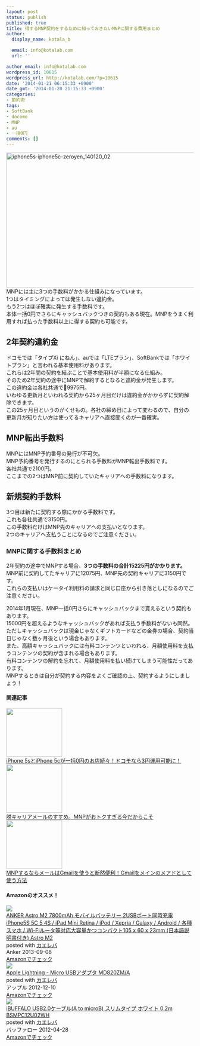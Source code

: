 ```yaml
---
layout: post
status: publish
published: true
title: 得するMNP契約をするために知っておきたいMNPに関する費用まとめ
author:
  display_name: kotala_b

  email: info@kotalab.com
  url: ''

author_email: info@kotalab.com
wordpress_id: 10615
wordpress_url: http://kotalab.com/?p=10615
date: '2014-01-21 06:15:33 +0900'
date_gmt: '2014-01-20 21:15:33 +0900'
categories:
- 節約術
tags:
- SoftBank
- docomo
- MNP
- au
- 一括0円
comments: []
---
```

<p><img src="http://kotalab.com/wp-content/uploads/iphone5s-iphone5c-zeroyen_140120_02-546x361.jpg" alt="iphone5s-iphone5c-zeroyen_140120_02" width="546" height="361" class="alignnone size-large wp-image-10612" /><br />
MNPには主に3つの手数料がかかる仕組みになっています。<br />
1つはタイミングによっては発生しない違約金。<br />
もう2つはほぼ確実に発生する手数料です。<br />
本体一括0円でさらにキャッシュバックつきの契約もある現在。MNPをうまく利用すれば払った手数料以上に得する契約も可能です。<br />
<!--more--></p>
<h2>2年契約違約金</h2>
<p>ドコモでは「タイプXi にねん」、auでは「LTEプラン」、SoftBankでは「ホワイトプラン」と言われる基本使用料があります。<br />
これらは2年間の契約を結ぶことで基本使用料が半額になる仕組み。<br />
そのため2年契約の途中にMNPで解約するとなると違約金が発生します。<br />
この違約金は各社共通で9975円。<br />
いわゆる更新月といわれる契約から25ヶ月目だけは違約金がかからずに契約解除できます。<br />
この25ヶ月目というのがくせもの。各社の締め日によって変わるので、自分の更新月が知りたい方は使ってるキャリアへ直接聞くのが一番確実。</p>
<h2>MNP転出手数料</h2>
<p>MNPにはMNP予約番号の発行が不可欠。<br />
MNP予約番号を発行するのにとられる手数料がMNP転出手数料です。<br />
各社共通で2100円。<br />
ここまでの2つはMNP前に契約していたキャリアへの手数料になります。</p>
<h2>新規契約手数料</h2>
<p>3つ目は新たに契約する際にかかる手数料です。<br />
これも各社共通で3150円。<br />
この手数料だけはMNP先のキャリアへの支払いとなります。<br />
2つのキャリアへ支払うことになるのでご注意ください。</p>
<h3>MNPに関する手数料まとめ</h3>
<p>2年契約の途中でMNPする場合、<strong>3つの手数料の合計15225円がかかります。</strong><br />
MNP前に契約してたキャリアに12075円、MNP先の契約キャリアに3150円です。<br />
これらの支払いはケータイ利用料の請求と同じ口座から引き落としになるのでご注意ください。</p>
<p>2014年1月現在、MNP一括0円さらにキャッシュバックまで貰えるという契約もあります。<br />
15000円を超えるようなキャッシュバックがあれば支払う手数料がないも同然。<br />
ただしキャッシュバックは現金じゃなくギフトカードなどの金券の場合、契約当日じゃなく数ヶ月後という場合もあります。<br />
また、高額キャッシュバックには有料コンテンツといわれる、月額使用料を支払うコンテンツの契約が含まれる場合もあります。<br />
有料コンテンツの解約を忘れて、月額使用料を払い続けてしまう可能性だってあります。<br />
MNPするときは自分が契約する内容をよくご確認の上、契約するようにしましょう！</p>
<h4 class="rel">関連記事</h4>
<div class="shht">
<div class="shhtimg"><a href="http://kotalab.com/iphone5s-iphone5c-zeroyen" target="_blank"><img src="http://kotalab.com/wp-content/uploads/iphone5s-iphone5c-zeroyen_140120_01-546x361.jpg" alt="" width="150" height="130" /></a></div>
<div class="shhttext"><a href="http://kotalab.com/iphone5s-iphone5c-zeroyen" target="_blank">iPhone 5sとiPhone 5cが一括0円のお店続々！ドコモなら3円運用可能に！</a><a href="http://b.hatena.ne.jp/entry/http://kotalab.com/iphone5s-iphone5c-zeroyen" target="_blank"><img border="0" src="http://b.hatena.ne.jp/entry/image/http://kotalab.com/iphone5s-iphone5c-zeroyen" alt="" /></a></div>
</div>
<div class="shht">
<div class="shhtimg"><a href="http://kotalab.com/abandoning-carrier-mail" target="_blank"><img src="http://kotalab.com/wp-content/uploads/abandoningcarriermail_130915-546x409.jpg" alt="" width="150" height="130" /></a></div>
<div class="shhttext"><a href="http://kotalab.com/abandoning-carrier-mail" target="_blank">脱キャリアメールのすすめ。MNPがおトクすぎる今だからこそ</a><a href="http://b.hatena.ne.jp/entry/http://kotalab.com/abandoning-carrier-mail" target="_blank"><img border="0" src="http://b.hatena.ne.jp/entry/image/http://kotalab.com/abandoning-carrier-mail" alt="" /></a></div>
</div>
<div class="shht">
<div class="shhtimg"><a href="http://kotalab.com/gmail-main-mail" target="_blank"><img src="http://kotalab.com/wp-content/uploads/gmailmainmail_130916-546x361.jpg" alt="" width="150" height="130" /></a></div>
<div class="shhttext"><a href="http://kotalab.com/gmail-main-mail" target="_blank">MNPするならメールはGmailを使うと断然便利！Gmailをメインのメアドとして使う方法</a><a href="http://b.hatena.ne.jp/entry/http://kotalab.com/gmail-main-mail" target="_blank"><img border="0" src="http://b.hatena.ne.jp/entry/image/http://kotalab.com/gmail-main-mail" alt="" /></a></div>
</div>
<h4 class="aam">Amazonのオススメ！</h4>
<div class="kaerebalink-box">
<div class="kaerebalink-image"><a href="http://www.amazon.co.jp/exec/obidos/ASIN/B00DQ6UU50/same-22/ref=nosim/" rel="nofollow" target="_blank"><img src="http://ecx.images-amazon.com/images/I/31RoUmnhpOL._SL160_.jpg" style="border: none;" /></a></div>
<div class="kaerebalink-info">
<div class="kaerebalink-name"><a href="http://www.amazon.co.jp/exec/obidos/ASIN/B00DQ6UU50/same-22/ref=nosim/" rel="nofollow" target="_blank">ANKER Astro M2 7800mAh モバイルバッテリー 2USBポート同時充電 iPhone5S 5C 5 4S / iPad Mini Retina / iPod / Xepria / Galaxy / Android / 各種スマホ / Wi-Fiルータ等対応大容量かつコンパクト105 x 60 x 23mm (日本語説明書付き) Astro M2</a>
<div class="kaerebalink-powered-date">posted with <a href="http://kaereba.com" rel="nofollow" target="_blank">カエレバ</a></div>
</div>
<div class="kaerebalink-detail"> Anker 2013-09-08    </div>
<div class="kaerebalink-link1">
<div class="shoplinkamazon"><a href="http://www.amazon.co.jp/gp/search?keywords=iPhone5S&__mk_ja_JP=%83J%83%5E%83J%83i&tag=same-22" rel="nofollow" target="_blank" title="アマゾン" >Amazonでチェック</a></div>
</div>
</div>
<div class="booklink-footer"></div>
</div>
<div class="kaerebalink-box">
<div class="kaerebalink-image"><a href="http://www.amazon.co.jp/exec/obidos/ASIN/B009LKSJS0/same-22/ref=nosim/" rel="nofollow" target="_blank"><img src="http://ecx.images-amazon.com/images/I/11oaZzGji8L._SL160_.jpg" style="border: none;" /></a></div>
<div class="kaerebalink-info">
<div class="kaerebalink-name"><a href="http://www.amazon.co.jp/exec/obidos/ASIN/B009LKSJS0/same-22/ref=nosim/" rel="nofollow" target="_blank">Apple Lightning - Micro USBアダプタ MD820ZM/A</a>
<div class="kaerebalink-powered-date">posted with <a href="http://kaereba.com" rel="nofollow" target="_blank">カエレバ</a></div>
</div>
<div class="kaerebalink-detail"> アップル 2012-12-10    </div>
<div class="kaerebalink-link1">
<div class="shoplinkamazon"><a href="http://www.amazon.co.jp/gp/search?keywords=MD820ZM%2FA&__mk_ja_JP=%83J%83%5E%83J%83i&tag=same-22" rel="nofollow" target="_blank" title="アマゾン" >Amazonでチェック</a></div>
</div>
</div>
<div class="booklink-footer"></div>
</div>
<div class="kaerebalink-box">
<div class="kaerebalink-image"><a href="http://www.amazon.co.jp/exec/obidos/ASIN/B007TP4J92/same-22/ref=nosim/" rel="nofollow" target="_blank"><img src="http://ecx.images-amazon.com/images/I/31IA7I4QlPL._SL160_.jpg" style="border: none;" /></a></div>
<div class="kaerebalink-info">
<div class="kaerebalink-name"><a href="http://www.amazon.co.jp/exec/obidos/ASIN/B007TP4J92/same-22/ref=nosim/" rel="nofollow" target="_blank">iBUFFALO USB2.0ケーブル(A to microB) スリムタイプ ホワイト 0.2m BSMPC12U02WH</a>
<div class="kaerebalink-powered-date">posted with <a href="http://kaereba.com" rel="nofollow" target="_blank">カエレバ</a></div>
</div>
<div class="kaerebalink-detail"> バッファロー 2012-04-28    </div>
<div class="kaerebalink-link1">
<div class="shoplinkamazon"><a href="http://www.amazon.co.jp/gp/search?keywords=USB2.0&__mk_ja_JP=%83J%83%5E%83J%83i&tag=same-22" rel="nofollow" target="_blank" title="アマゾン" >Amazonでチェック</a></div>
</div>
</div>
<div class="booklink-footer"></div>
</div>
